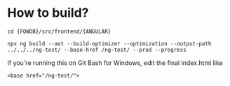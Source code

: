 # How to build?

```
cd {FOWDB}/src/frontend/{ANGULAR}

npx ng build --aot --build-optimizer --optimization --output-path ../../../ng-test/ --base-href /ng-test/ --prod --progress
```

If you're running this on Git Bash for Windows, edit the final index.html like

```
<base href="/ng-test/">
```

